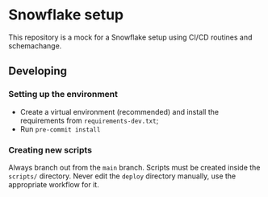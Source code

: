 # Snowflake setup

This repository is a mock for a Snowflake setup using CI/CD routines and schemachange.


## Developing

### Setting up the environment

 - Create a virtual environment (recommended) and install the requirements from `requirements-dev.txt`;
 - Run `pre-commit install`

### Creating new scripts

Always branch out from the `main` branch.
Scripts must be created inside the `scripts/` directory.
Never edit the `deploy` directory manually, use the appropriate workflow for it.
